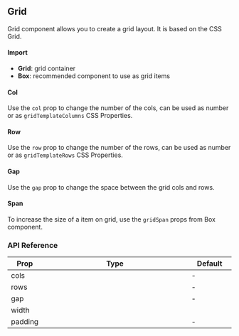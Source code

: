 ## Grid

Grid component allows you to create a grid layout. It is based on the CSS Grid.

<div>
	<LeSourceButton url="https://github.com/hiimlex/leux/tree/main/src/components/Grid"></LeSourceButton>
</div>

#### Import

<div>
	<ImportPreview></ImportPreview>
</div>

- **Grid**: grid container
- **Box**: recommended component to use as grid items

#### Col

Use the `col` prop to change the number of the cols, can be used as number or as `gridTemplateColumns` CSS Properties.

<div>
	<GridColPreview></GridColPreview>
</div>

#### Row

Use the `row` prop to change the number of the rows, can be used as number or as `gridTemplateRows` CSS Properties.

<div>
	<GridRowPreview></GridRowPreview>
</div>

#### Gap

Use the `gap` prop to change the space between the grid cols and rows.

<div>
	<GridGapPreview></GridGapPreview>
</div>

#### Span

To increase the size of a item on grid, use the `gridSpan` props from <NavLink to="/layout/box#gridSpan">Box component</NavLink>.

<div>
	<GridSpanPreview></GridSpanPreview>
</div>

### API Reference

<div>
<table width="100%" border="0">
<thead>
<tr>
<th width="10%">Prop</th>
<th width="70%">Type</th>
<th width="20%">Default</th>
</tr>
</thead>
<tbody>
<tr>
<td width="10%">cols</td>
<td width="70%"><Code language="jsx" children="React.CSSProperties['gridTemplateColumns']"></Code></td>
<td width="20%">-</td>
</tr>
<tr>
<td width="10%">rows</td>
<td width="70%"><Code language="jsx" children="React.CSSProperties['gridTemplateRows']"></Code></td>
<td width="20%">-</td>
</tr>
<tr>
<td width="10%">gap</td>
<td width="70%"><Code language="jsx" children="{ 'col': React.CSSProperties['columnGap'], 'row': React.CSSProperties['rowGap'] }"></Code></td>
<td width="20%">-</td>
</tr>
<tr>
<td width="10%">width</td>
<td width="70%"><Code language="jsx" children="React.CSSProperties['width']"></Code></td>
<td width="20%"><Code language="jsx" children="'100%'"></Code></td>
</tr>
<tr>
<td width="10%">padding</td>
<td width="70%"><Code language="jsx" children="React.CSSProperties['padding']"></Code></td>
<td width="20%">-</td>
</tr>
</tbody>
</table>
</div>
